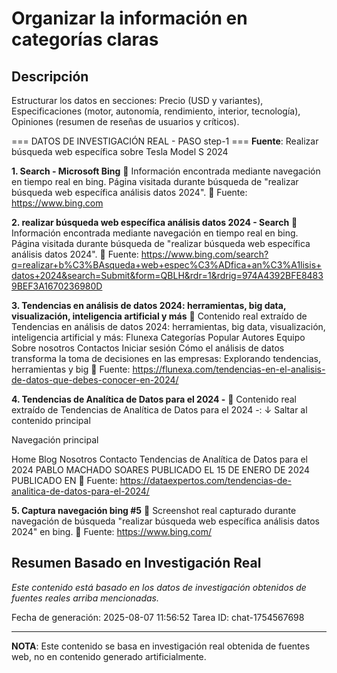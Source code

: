 # Organizar la información en categorías claras

## Descripción
Estructurar los datos en secciones: Precio (USD y variantes), Especificaciones (motor, autonomía, rendimiento, interior, tecnología), Opiniones (resumen de reseñas de usuarios y críticos).



=== DATOS DE INVESTIGACIÓN REAL - PASO step-1 ===
**Fuente**: Realizar búsqueda web específica sobre Tesla Model S 2024


**1. Search - Microsoft Bing**
   📄 Información encontrada mediante navegación en tiempo real en bing. Página visitada durante búsqueda de "realizar búsqueda web específica análisis datos 2024".
   🔗 Fuente: https://www.bing.com


**2. realizar búsqueda web específica análisis datos 2024 - Search**
   📄 Información encontrada mediante navegación en tiempo real en bing. Página visitada durante búsqueda de "realizar búsqueda web específica análisis datos 2024".
   🔗 Fuente: https://www.bing.com/search?q=realizar+b%C3%BAsqueda+web+espec%C3%ADfica+an%C3%A1lisis+datos+2024&search=Submit&form=QBLH&rdr=1&rdrig=974A4392BFE84839BEF3A1670236980D


**3. Tendencias en análisis de datos 2024: herramientas, big data, visualización, inteligencia artificial y más**
   📄 Contenido real extraído de Tendencias en análisis de datos 2024: herramientas, big data, visualización, inteligencia artificial y más: Flunexa
Categorías
Popular
Autores
Equipo
Sobre nosotros
Contactos
Iniciar sesión
Cómo el análisis de datos transforma la toma de decisiones en las empresas: Explorando tendencias, herramientas y big 
   🔗 Fuente: https://flunexa.com/tendencias-en-el-analisis-de-datos-que-debes-conocer-en-2024/


**4. Tendencias de Analítica de Datos para el 2024 -**
   📄 Contenido real extraído de Tendencias de Analítica de Datos para el 2024 -: ↓ Saltar al contenido principal

Navegación principal

Home
Blog
Nosotros
Contacto
Tendencias de Analítica de Datos para el 2024
 PABLO MACHADO SOARES  PUBLICADO EL 15 DE ENERO DE 2024   PUBLICADO EN 
   🔗 Fuente: https://dataexpertos.com/tendencias-de-analitica-de-datos-para-el-2024/


**5. Captura navegación bing #5**
   📄 Screenshot real capturado durante navegación de búsqueda "realizar búsqueda web específica análisis datos 2024" en bing.
   🔗 Fuente: https://www.bing.com/



## Resumen Basado en Investigación Real
*Este contenido está basado en los datos de investigación obtenidos de fuentes reales arriba mencionadas.*

Fecha de generación: 2025-08-07 11:56:52
Tarea ID: chat-1754567698

---
**NOTA**: Este contenido se basa en investigación real obtenida de fuentes web, no en contenido generado artificialmente.
